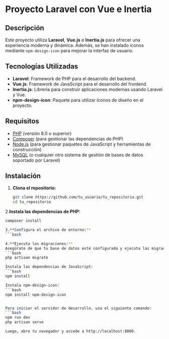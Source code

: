 # Proyecto Laravel con Vue e Inertia

## Descripción

Este proyecto utiliza **Laravel**, **Vue.js** e **Inertia.js** para ofrecer una experiencia moderna y dinámica. Además, se han instalado íconos mediante `npm-design-icon` para mejorar la interfaz de usuario.

## Tecnologías Utilizadas

- **Laravel**: Framework de PHP para el desarrollo del backend.
- **Vue.js**: Framework de JavaScript para el desarrollo del frontend.
- **Inertia.js**: Librería para construir aplicaciones modernas usando Laravel y Vue.
- **npm-design-icon**: Paquete para utilizar íconos de diseño en el proyecto.

## Requisitos

- [PHP](https://www.php.net/) (versión 8.0 o superior)
- [Composer](https://getcomposer.org/) (para gestionar las dependencias de PHP)
- [Node.js](https://nodejs.org/) (para gestionar paquetes de JavaScript y herramientas de construcción)
- [MySQL](https://www.mysql.com/) (o cualquier otro sistema de gestión de bases de datos soportado por Laravel)

## Instalación

1. **Clona el repositorio:**

   ```bash
   git clone https://github.com/tu_usuario/tu_repositorio.git
   cd tu_repositorio

2.**Instala las dependencias de PHP:**
```bash
composer install

3.**Configura el archivo de entorno:**
```bash

4.**Ejecuta las migraciones:**
Asegúrate de que tu base de datos esté configurada y ejecuta las migraciones para crear las tablas necesarias:
```bash
php artisan migrate

Instala las dependencias de JavaScript:
```bash
npm install

Instala npm-design-icon:
```bash
npm install npm-design-icon


Para iniciar el servidor de desarrollo, usa el siguiente comando:
```bash
npm run dev
php artisan serve

Luego, abre tu navegador y accede a http://localhost:8000.
